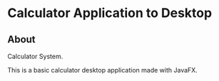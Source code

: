# Calculator Application to Desktop

## About

Calculator System.

This is a basic calculator desktop application made with JavaFX.
